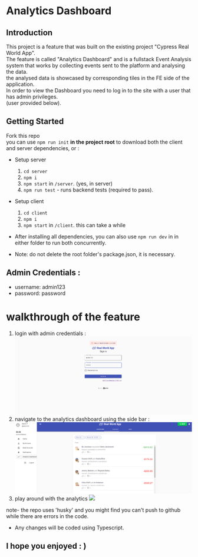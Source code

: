 # Analytics Dashboard

## Introduction
This project is a feature that was built on the existing project "Cypress Real World App".  
The feature is called "Analytics Dashboard" and is a fullstack Event Analysis system that works by collecting events sent to the platform and analysing the data.  
the analysed data is showcased by corresponding tiles in the FE side of the application.  
In order to view the Dashboard you need to log in to the site with a user that has admin privileges.  
(user provided below).

## Getting Started

Fork this repo  
you can use `npm run init` __in the project root__ to download both the client and server dependencies, or :   
- Setup server  
    1. `cd server`  
    3. `npm i` 
    3. `npm start` in `/server`. (yes, in server)
    4. `npm run test` - runs backend tests (required to pass).
- Setup client  
    1. `cd client`  
    3. `npm i` 
    3. `npm start` in `/client`. this can take a while
- After installing all dependencies, you can also use `npm run dev` in in either folder to run both concurrently.

- Note: do not delete the root folder's package.json, it is necessary.
  
## Admin Credentials :
  - username: admin123
  - password: password

# walkthrough of the feature
1. login with admin credentials : 
![](/readmefiles/loginpage2.png)
2. navigate to the analytics dashboard using the side bar : 
![](/readmefiles/navbar.png)
3. play around with the analytics
![](/readmefiles/dashboard.gif)


note- the repo uses 'husky' and you might find you can't push to github while there are errors in the code.
- Any changes will be coded using Typescript.

## I hope you enjoyed : )